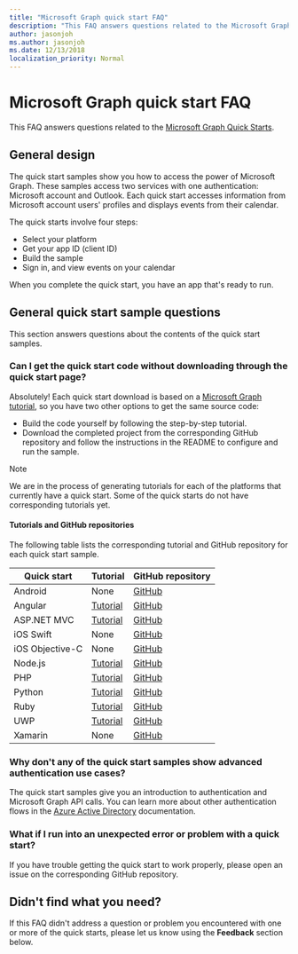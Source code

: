 ```yaml
---
title: "Microsoft Graph quick start FAQ"
description: "This FAQ answers questions related to the Microsoft Graph Quick Starts."
author: jasonjoh
ms.author: jasonjoh
ms.date: 12/13/2018
localization_priority: Normal
---
```


# Microsoft Graph quick start FAQ

This FAQ answers questions related to the [Microsoft Graph Quick Starts](https://developer.microsoft.com/graph/quick-start).

## General design

The quick start samples show you how to access the power of Microsoft Graph. These samples access two services with one authentication: Microsoft account and Outlook. Each quick start accesses information from Microsoft account users' profiles and displays events from their calendar.

The quick starts involve four steps:

- Select your platform
- Get your app ID (client ID)
- Build the sample
- Sign in, and view events on your calendar

When you complete the quick start, you have an app that's ready to run.

## General quick start sample questions

<!-- markdownlint-disable MD026 -->

This section answers questions about the contents of the quick start samples.

### Can I get the quick start code without downloading through the quick start page?

Absolutely! Each quick start download is based on a [Microsoft Graph tutorial](tutorials.md), so you have two other options to get the same source code:

- Build the code yourself by following the step-by-step tutorial.
- Download the completed project from the corresponding GitHub repository and follow the instructions in the README to configure and run the sample.

> [!NOTE]
> We are in the process of generating tutorials for each of the platforms that currently have a quick start. Some of the quick starts do not have corresponding tutorials yet.

#### Tutorials and GitHub repositories

The following table lists the corresponding tutorial and GitHub repository for each quick start sample.

| Quick start | Tutorial | GitHub repository |
|-------------|----------|-------------------|
| Android | None | [GitHub](https://github.com/microsoftgraph/android-java-connect-sample) |
| Angular | [Tutorial](/graph/tutorials/angular) | [GitHub](https://github.com/microsoftgraph/msgraph-training-angularspa) |
| ASP.NET MVC | [Tutorial](/graph/tutorials/aspnet) | [GitHub](https://github.com/microsoftgraph/msgraph-training-aspnetmvcapp) |
| iOS Swift | None | [GitHub](https://github.com/microsoftgraph/ios-swift-connect-sample) |
| iOS Objective-C | None | [GitHub](https://github.com/microsoftgraph/ios-objectivec-connect-rest-sample) |
| Node.js | [Tutorial](/graph/tutorials/node) | [GitHub](https://github.com/microsoftgraph/msgraph-training-nodeexpressapp) |
| PHP | [Tutorial](/graph/tutorials/php) | [GitHub](https://github.com/microsoftgraph/msgraph-training-phpapp) |
| Python | [Tutorial](/graph/tutorials/python) | [GitHub](https://github.com/microsoftgraph/msgraph-training-pythondjangoapp) |
| Ruby | [Tutorial](/graph/tutorials/ruby) | [GitHub](https://github.com/microsoftgraph/msgraph-training-rubyrailsapp) |
| UWP | [Tutorial](/graph/tutorials/uwp) | [GitHub](https://github.com/microsoftgraph/msgraph-training-uwp) |
| Xamarin | None | [GitHub](https://github.com/microsoftgraph/xamarin-csharp-connect-sample) |

### Why don't any of the quick start samples show advanced authentication use cases?

The quick start samples give you an introduction to authentication and Microsoft Graph API calls. You can learn more about other authentication flows in the [Azure Active Directory](https://docs.microsoft.com/azure/active-directory/develop/authentication-scenarios) documentation.

### What if I run into an unexpected error or problem with a quick start?

If you have trouble getting the quick start to work properly, please open an issue on the corresponding GitHub repository.

## Didn't find what you need?

If this FAQ didn't address a question or problem you encountered with one or more of the quick starts, please let us know using the **Feedback** section below.

<!--
{
  "type": "#page.annotation",
  "suppressions": [
    "Error: /concepts/quick-start-faq.md:\r\n      Exception processing links.\r\n    System.ArgumentException: Link Definition was null. Link text: !NOTE\r\n      at ApiDoctor.Validation.DocFile.get_LinkDestinations()\r\n      at ApiDoctor.Validation.DocSet.ValidateLinks(Boolean includeWarnings, String[] relativePathForFiles, IssueLogger issues, Boolean requireFilenameCaseMatch, Boolean printOrphanedFiles)"
  ]
}
-->
